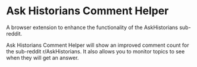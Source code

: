 # Ask Historians Comment Helper

A browser extension to enhance the functionality of the AskHistorians sub-reddit.

Ask Historians Comment Helper will show an improved comment count for the sub-reddit r/AskHistorians.
It also allows you to monitor topics to see when they will get an answer.
